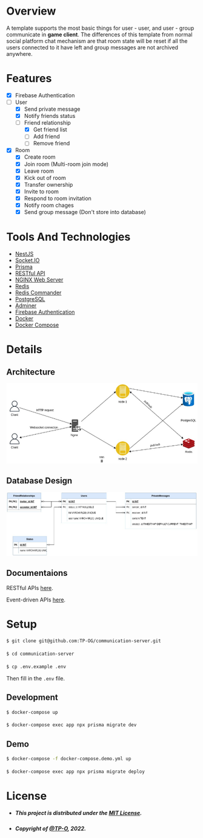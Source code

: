 # Overview

A template supports the most basic things for user - user, and user - group communicate in **game client**. The differences of this template from normal social platform chat mechanism are that room state will be reset if all the users connected to it have left and group messages are not archived anywhere.

# Features

- [x] Firebase Authentication
- [ ] User
  - [x] Send private message
  - [x] Notify friends status
  - [ ] Friend relationship
    - [x] Get friend list
    - [ ] Add friend
    - [ ] Remove friend
- [x] Room
  - [x] Create room
  - [x] Join room (Multi-room join mode)
  - [x] Leave room
  - [x] Kick out of room
  - [x] Transfer ownership
  - [x] Invite to room
  - [x] Respond to room invitation
  - [x] Notify room chages
  - [x] Send group message (Don't store into database)

# Tools And Technologies

- [NestJS](https://nestjs.com/)
- [Socket.IO](https://socket.io/)
- [Prisma](https://www.prisma.io/)
- [RESTful API](https://restfulapi.net/)
- [NGINX Web Server](https://en.wikipedia.org/wiki/Nginx)
- [Redis](https://redis.io/)
- [Redis Commander](https://github.com/joeferner/redis-commander)
- [PostgreSQL](https://www.postgresql.org)
- [Adminer](https://www.adminer.org)
- [Firebase Authentication](https://firebase.google.com/docs/auth)
- [Docker](https://www.docker.com)
- [Docker Compose](https://docs.docker.com/compose)

# Details

## Architecture

![Communication Server Structure](/docs/img/architecture.jpg)

## Database Design

![Communication Server Database Design](/docs/img/database.jpg)

## Documentaions

RESTful APIs [here](#).

Event-driven APIs [here](#).

# Setup

```bash
$ git clone git@github.com:TP-OG/communication-server.git

$ cd communication-server

$ cp .env.example .env
```

Then fill in the `.env` file.

## Development

```bash
$ docker-compose up

$ docker-compose exec app npx prisma migrate dev
```

## Demo

```bash
$ docker-compose -f docker-compose.demo.yml up

$ docker-compose exec app npx prisma migrate deploy
```

# License

- ##### This project is distributed under the [MIT License](LICENSE).
- ##### Copyright of [@TP-O](https://github.com/TP-O), 2022.
